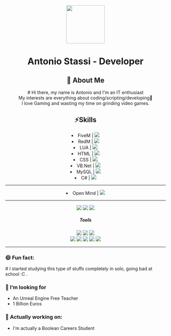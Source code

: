 <div align="center">
  <img src="https://ca.slack-edge.com/T91QPE3BP-U075NMUMSJ0-f4c4464d23d3-512" width="120"/>
  <h1>Antonio Stassi - Developer</h1>
  <h2> 🌱 About Me </h2>
  <p>
    # Hi there, my name is Antonio and I'm an IT enthusiast <br>
    My interests are everything about coding/scripting/developing👋 <br>
    I love Gaming and wasting my time on grinding video games.
  </p>
</div>

<div align="center">
  <h2>⚡Skills </h2>
  <li>FiveM | <img src="https://img.shields.io/badge/Master-orange"/></li> 
  <li>RedM | <img src="https://img.shields.io/badge/Master-orange"/></li>
  <li>LUA | <img src="https://img.shields.io/badge/Master-orange"/></li> 
  <li>HTML | <img src="https://img.shields.io/badge/Emerald-diamond"/></li> 
  <li>CSS | <img src="https://img.shields.io/badge/Emerald-diamond"/> </li>
  <li>VB.Net | <img src="https://img.shields.io/badge/Gold-yellow"/></li> 
  <li>MySQL | <img src="https://img.shields.io/badge/Gold-yellow"/></li>
  <li>C# | <img src="https://img.shields.io/badge/Bronze-brown"/></li> 
  <hr>
  <li>Open Mind | <img src="https://img.shields.io/badge/Master-orange"/></li>
  <hr>
  <img src="https://img.shields.io/badge/Windows_Master-orange"/>
  <img src="https://img.shields.io/badge/Linux_Silver-silver"/>
  <img src="https://img.shields.io/badge/MacOS_Silver-silver"/>
  <br>

  <div align="center">
    <h5>Tools</h5>
    <img src="https://img.shields.io/badge/Visual_Studio_Code-blue"/>
    <img src="https://img.shields.io/badge/Visual_Studio-purple"/>
    <img src="https://img.shields.io/badge/Notepad++-yellow"/>
    <br>
    <img src="https://img.shields.io/badge/GitHub_Desktop-purple"/>
    <img src="https://img.shields.io/badge/GIT-black"/>
    <img src="https://img.shields.io/badge/IIS-blue"/>
    <img src="https://img.shields.io/badge/Xampp-orange"/>
    <img src="https://img.shields.io/badge/HeidiSQL-green"/>
    
  </div>
</div>

<hr> 
<h3>😄 Fun fact:</h3>
# I started studying this type of stuffs completely in solo, going bad at school :C .

<h3>🤔 I’m looking for </h3>
<ul>
  <li>An Unreal Engine Free Teacher</li>
  <li>1 Billion Euros</li>
</ul>

<h3>🔭 Actually working on:</h3>
<ul>
  <li>I'm actually a Boolean Careers Student</li>
</ul>

<!--
**antoniostassi/antoniostassi** is a ✨ _special_ ✨ repository because its `README.md` (this file) appears on your GitHub profile.

Here are some ideas to get you started:

- 🔭 I’m currently working on ...
- 🌱 I’m currently learning ...
- 👯 I’m looking to collaborate on ...
- 🤔 I’m looking for help with ...
- 💬 Ask me about ...
- 📫 How to reach me: ...
- 😄 Pronouns: ...
- ⚡ Fun fact: ...
-->
